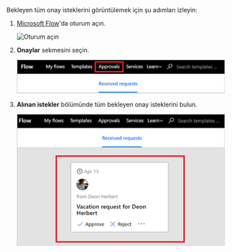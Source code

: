 Bekleyen tüm onay isteklerini görüntülemek için şu adımları izleyin:

1. [Microsoft Flow](https://flow.microsoft.com)'da oturum açın.
   
    ![Oturum açın](media/modern-approvals/sign-in.png)
2. **Onaylar** sekmesini seçin.
   
    ![Onaylar sekmesi](media/modern-approvals/approvals-tab.png)
3. **Alınan istekler** bölümünde tüm bekleyen onay isteklerini bulun.
   
    ![Bekleyen istekler](media/modern-approvals/pending-requests.png)

